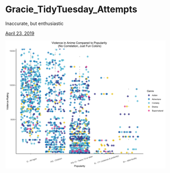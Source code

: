 # Gracie_TidyTuesday_Attempts
Inaccurate, but enthusiastic 

[April 23, 2019](https://github.com/graciegwhite/Gracie_TidyTuesday_Attempts/tree/master/apr_23)

<img src="https://github.com/graciegwhite/Gracie_TidyTuesday_Attempts/blob/master/apr_23/anime.png">
